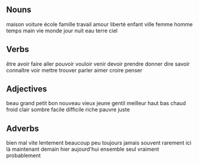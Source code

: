 ## Nouns

maison
voiture
école
famille
travail
amour
liberté
enfant
ville
femme
homme
temps
main
vie
monde
jour
nuit
eau
terre
ciel

## Verbs

être
avoir
faire
aller
pouvoir
vouloir
venir
devoir
prendre
donner
dire
savoir
connaître
voir
mettre
trouver
parler
aimer
croire
penser

## Adjectives

beau
grand
petit
bon
nouveau
vieux
jeune
gentil
meilleur
haut
bas
chaud
froid
clair
sombre
facile
difficile
riche
pauvre
juste

## Adverbs

bien
mal
vite
lentement
beaucoup
peu
toujours
jamais
souvent
rarement
ici
là
maintenant
demain
hier
aujourd'hui
ensemble
seul
vraiment
probablement